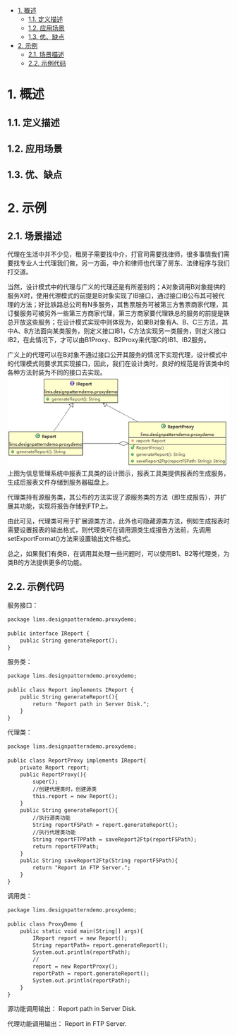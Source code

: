 <!-- TOC -->

- [1. 概述](#1-概述)
    - [1.1. 定义描述](#11-定义描述)
    - [1.2. 应用场景](#12-应用场景)
    - [1.3. 优、缺点](#13-优缺点)
- [2. 示例](#2-示例)
    - [2.1. 场景描述](#21-场景描述)
    - [2.2. 示例代码](#22-示例代码)

<!-- /TOC -->
# 1. 概述
## 1.1. 定义描述

## 1.2. 应用场景

## 1.3. 优、缺点

# 2. 示例
## 2.1. 场景描述

代理在生活中并不少见，租房子需要找中介，打官司需要找律师，很多事情我们需要找专业人士代理我们做，另一方面，中介和律师也代理了房东、法律程序与我们打交道。

当然，设计模式中的代理与广义的代理还是有所差别的；A对象调用B对象提供的服务X时，使用代理模式的前提是B对象实现了IB接口，通过接口IB公布其可被代理的方法；好比铁路总公司有N多服务，其售票服务可被第三方售票商家代理，其订餐服务可被另外一些第三方商家代理，第三方商家要代理铁总的服务的前提是铁总开放这些服务；在设计模式实现中则体现为，如果B对象有A、B、C三方法，其中A、B方法面向某类服务，则定义接口IB1，C方法实现另一类服务，则定义接口IB2，在此情况下，才可以由B1Proxy、B2Proxy来代理C的IB1、IB2服务。

广义上的代理可以在B对象不通过接口公开其服务的情况下实现代理，设计模式中的代理模式则要求其实现接口，因此，我们在设计类时，良好的规范是将该类中的各种方法封装为不同的接口去实现。
![](https://raw.githubusercontent.com/eyuan/DesignPatternsinMISwithJava/master/Doc/Images/9.png)
上图为信息管理系统中报表工具类的设计图示，报表工具类提供报表的生成服务，生成后报表文件存储到服务器磁盘上。

代理类持有源服务类，其公布的方法实现了源服务类的方法（即生成报告），并扩展其功能，实现将报告存储到FTP上。

由此可见，代理类可用于扩展源类方法，此外也可隐藏源类方法，例如生成报表时需要设置报表的输出格式，则代理类可在调用源类生成报告方法前，先调用setExportFormat()方法来设置输出文件格式。

总之，如果我们有类B，在调用其处理一些问题时，可以使用B1、B2等代理类，为类B的方法提供更多的功能。
## 2.2. 示例代码

服务接口：
```
package lims.designpatterndemo.proxydemo;

public interface IReport {
    public String generateReport();
}
```
服务类：
```
package lims.designpatterndemo.proxydemo;

public class Report implements IReport {
    public String generateReport(){
        return "Report path in Server Disk.";
    }
}
```
代理类：
```
package lims.designpatterndemo.proxydemo;

public class ReportProxy implements IReport{
    private Report report;
    public ReportProxy(){
        super();
        //创建代理类时，创建源类
        this.report = new Report();
    }
    public String generateReport(){
        //执行源类功能
        String reportFSPath = report.generateReport();
        //执行代理类功能
        String reportFTPPath = saveReport2Ftp(reportFSPath);
        return reportFTPPath;
    }
    public String saveReport2Ftp(String reportFSPath){
        return "Report in FTP Server.";
    }
}
```
调用类：
```
package lims.designpatterndemo.proxydemo;

public class ProxyDemo {
    public static void main(String[] args){
        IReport report = new Report();
        String reportPath= report.generateReport();
        System.out.println(reportPath);
        //
        report = new ReportProxy();
        reportPath = report.generateReport();
        System.out.println(reportPath);
    }
}
```
源功能调用输出：
Report path in Server Disk.

代理功能调用输出：
Report in FTP Server.